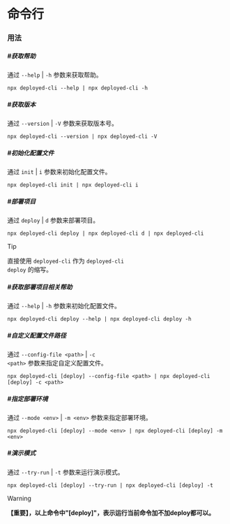 # 命令行

### 用法

##### #获取帮助

通过 <code>--help</code> | <code>-h</code> 参数来获取帮助。

```Shell
npx deployed-cli --help | npx deployed-cli -h
```

##### #获取版本

通过 <code>--version</code> | <code>-V</code> 参数来获取版本号。

```Shell
npx deployed-cli --version | npx deployed-cli -V
```

##### #初始化配置文件

通过 <code>init</code> | <code>i</code> 参数来初始化配置文件。

```Shell
npx deployed-cli init | npx deployed-cli i
```

##### #部署项目

通过 <code>deploy</code> | <code>d</code> 参数来部署项目。

```Shell
npx deployed-cli deploy | npx deployed-cli d | npx deployed-cli
```

> [!TIP]
> 直接使用 <code>deployed-cli</code> 作为 <code>deployed-cli deploy</code> 的缩写。<br>

##### #获取部署项目相关帮助

通过 <code>--help</code> | <code>-h</code> 参数来初始化配置文件。

```Shell
npx deployed-cli deploy --help | npx deployed-cli deploy -h
```

##### #自定义配置文件路径

通过 <code>--config-file &lt;path&gt;</code> | <code>-c &lt;path&gt;</code> 参数来指定自定义配置文件。

```Shell
npx deployed-cli [deploy] --config-file <path> | npx deployed-cli [deploy] -c <path>
```

##### #指定部署环境

通过 <code>--mode &lt;env&gt;</code> | <code>-m &lt;env&gt;</code> 参数来指定部署环境。

```Shell
npx deployed-cli [deploy] --mode <env> | npx deployed-cli [deploy] -m <env>
```

##### #演示模式

通过 <code>--try-run</code> | <code>-t</code> 参数来运行演示模式。

```Shell
npx deployed-cli [deploy] --try-run | npx deployed-cli [deploy] -t
```

> [!Warning]
> **【重要】，以上命令中"[deploy]"，表示运行当前命令加不加deploy都可以。**
